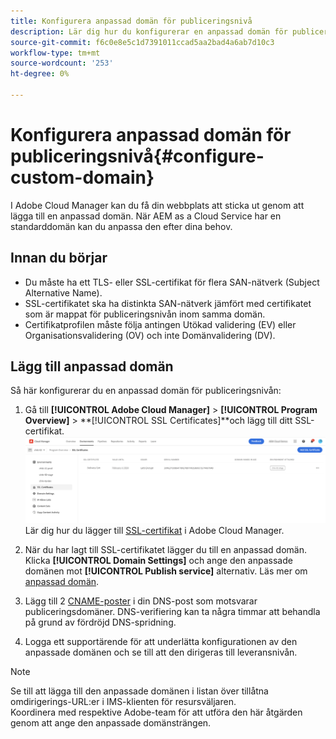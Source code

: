 ```yaml
---
title: Konfigurera anpassad domän för publiceringsnivå
description: Lär dig hur du konfigurerar en anpassad domän för publiceringsnivån i Adobe Cloud Manager.
source-git-commit: f6c0e8e5c1d7391011ccad5aa2bad4a6ab7d10c3
workflow-type: tm+mt
source-wordcount: '253'
ht-degree: 0%

---
```



# Konfigurera anpassad domän för publiceringsnivå{#configure-custom-domain}

I Adobe Cloud Manager kan du få din webbplats att sticka ut genom att lägga till en anpassad domän. När AEM as a Cloud Service har en standarddomän kan du anpassa den efter dina behov.

## Innan du börjar

* Du måste ha ett TLS- eller SSL-certifikat för flera SAN-nätverk (Subject Alternative Name).
* SSL-certifikatet ska ha distinkta SAN-nätverk jämfört med certifikatet som är mappat för publiceringsnivån inom samma domän.
* Certifikatprofilen måste följa antingen Utökad validering (EV) eller Organisationsvalidering (OV) och inte Domänvalidering (DV).


## Lägg till anpassad domän

Så här konfigurerar du en anpassad domän för publiceringsnivån:

1. Gå till **[!UICONTROL Adobe Cloud Manager]** > **[!UICONTROL Program Overview]** > **[!UICONTROL SSL Certificates]**och lägg till ditt SSL-certifikat.
   ![image](/help/assets/assets/ssl-certificate.png)
Lär dig hur du lägger till [SSL-certifikat](/help/implementing/cloud-manager/managing-ssl-certifications/add-ssl-certificate.md) i Adobe Cloud Manager.

1. När du har lagt till SSL-certifikatet lägger du till en anpassad domän. Klicka **[!UICONTROL Domain Settings]** och ange den anpassade domänen mot **[!UICONTROL Publish service]** alternativ.
Läs mer om [anpassad domän](/help/implementing/cloud-manager/custom-domain-names/add-custom-domain-name.md).

1. Lägg till 2 [CNAME-poster](/help/implementing/cloud-manager/custom-domain-names/configure-dns-settings.md) i din DNS-post som motsvarar publiceringsdomäner.
DNS-verifiering kan ta några timmar att behandla på grund av fördröjd DNS-spridning.

1. Logga ett supportärende för att underlätta konfigurationen av den anpassade domänen och se till att den dirigeras till leveransnivån.

>[!NOTE]
>
> Se till att lägga till den anpassade domänen i listan över tillåtna omdirigerings-URL:er i IMS-klienten för resursväljaren.<br>Koordinera med respektive Adobe-team för att utföra den här åtgärden genom att ange den anpassade domänsträngen.
